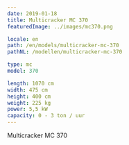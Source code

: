```yaml
---
date: 2019-01-18
title: Multicracker MC 370
featuredImage: ../images/mc370.png

locale: en
path: /en/models/multicracker-mc-370
pathNL: /modellen/multicracker-mc-370

type: mc
model: 370

length: 1070 cm 
width: 475 cm
height: 400 cm
weight: 225 kg
power: 5,5 kW
capacity: 0 - 3 ton / uur
---
```

Multicracker MC 370